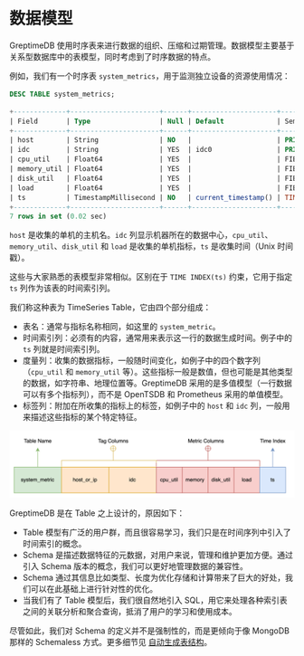 # 数据模型

GreptimeDB 使用时序表来进行数据的组织、压缩和过期管理。数据模型主要基于关系型数据库中的表模型，同时考虑到了时序数据的特点。

例如，我们有一个时序表 `system_metrics`，用于监测独立设备的资源使用情况：

```sql
DESC TABLE system_metrics;
```

```sql
+-------------+----------------------+------+---------------------+---------------+
| Field       | Type                 | Null | Default             | Semantic Type |
+-------------+----------------------+------+---------------------+---------------+
| host        | String               | NO   |                     | PRIMARY KEY   |
| idc         | String               | YES  | idc0                | PRIMARY KEY   |
| cpu_util    | Float64              | YES  |                     | FIELD         |
| memory_util | Float64              | YES  |                     | FIELD         |
| disk_util   | Float64              | YES  |                     | FIELD         |
| load        | Float64              | YES  |                     | FIELD         |
| ts          | TimestampMillisecond | NO   | current_timestamp() | TIME INDEX    |
+-------------+----------------------+------+---------------------+---------------+
7 rows in set (0.02 sec)
```

`host` 是收集的单机的主机名。`idc` 列显示机器所在的数据中心，`cpu_util`、`memory_util`、`disk_util` 和 `load` 是收集的单机指标，`ts` 是收集时间（Unix 时间戳）。

这些与大家熟悉的表模型非常相似。区别在于 `TIME INDEX(ts)` 约束，它用于指定 `ts` 列作为该表的时间索引列。

我们称这种表为 TimeSeries Table，它由四个部分组成：

- 表名：通常与指标名称相同，如这里的 `system_metric`。
- 时间索引列：必须有的内容，通常用来表示这一行的数据生成时间。例子中的 `ts` 列就是时间索引列。
- 度量列：收集的数据指标，一般随时间变化，如例子中的四个数字列（`cpu_util` 和 `memory_util` 等）。这些指标一般是数值，但也可能是其他类型的数据，如字符串、地理位置等。GreptimeDB 采用的是多值模型（一行数据可以有多个指标列），而不是 OpenTSDB 和 Prometheus 采用的单值模型。
- 标签列：附加在所收集的指标上的标签，如例子中的 `host` 和 `idc` 列，一般用来描述这些指标的某个特定特征。

![time-series-table-model](../../../public/time-series-table-model.png)

GreptimeDB 是在 Table 之上设计的，原因如下：

- Table 模型有广泛的用户群，而且很容易学习，我们只是在时间序列中引入了时间索引的概念。
- Schema 是描述数据特征的元数据，对用户来说，管理和维护更加方便。通过引入 Schema 版本的概念，我们可以更好地管理数据的兼容性。
- Schema 通过其信息比如类型、长度为优化存储和计算带来了巨大的好处，我们可以在此基础上进行针对性的优化。
- 当我们有了 Table 模型后，我们很自然地引入 SQL，用它来处理各种索引表之间的关联分析和聚合查询，抵消了用户的学习和使用成本。

尽管如此，我们对 Schema 的定义并不是强制性的，而是更倾向于像 MongoDB 那样的 Schemaless 方式。更多细节见 [自动生成表结构](../write-data/overview.md#自动生成表结构)。
